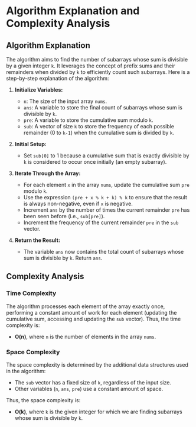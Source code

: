 # Algorithm Explanation and Complexity Analysis

## Algorithm Explanation

The algorithm aims to find the number of subarrays whose sum is divisible by a given integer `k`. It leverages the concept of prefix sums and their remainders when divided by `k` to efficiently count such subarrays. Here is a step-by-step explanation of the algorithm:

1. **Initialize Variables:**
    - `n`: The size of the input array `nums`.
    - `ans`: A variable to store the final count of subarrays whose sum is divisible by `k`.
    - `pre`: A variable to store the cumulative sum modulo `k`.
    - `sub`: A vector of size `k` to store the frequency of each possible remainder (0 to `k-1`) when the cumulative sum is divided by `k`.

2. **Initial Setup:**
    - Set `sub[0]` to 1 because a cumulative sum that is exactly divisible by `k` is considered to occur once initially (an empty subarray).

3. **Iterate Through the Array:**
    - For each element `x` in the array `nums`, update the cumulative sum `pre` modulo `k`.
    - Use the expression `(pre + x % k + k) % k` to ensure that the result is always non-negative, even if `x` is negative.
    - Increment `ans` by the number of times the current remainder `pre` has been seen before (i.e., `sub[pre]`).
    - Increment the frequency of the current remainder `pre` in the `sub` vector.

4. **Return the Result:**
    - The variable `ans` now contains the total count of subarrays whose sum is divisible by `k`. Return `ans`.

## Complexity Analysis

### Time Complexity

The algorithm processes each element of the array exactly once, performing a constant amount of work for each element (updating the cumulative sum, accessing and updating the `sub` vector). Thus, the time complexity is:
- **O(n)**, where `n` is the number of elements in the array `nums`.

### Space Complexity

The space complexity is determined by the additional data structures used in the algorithm:
- The `sub` vector has a fixed size of `k`, regardless of the input size.
- Other variables (`n`, `ans`, `pre`) use a constant amount of space.

Thus, the space complexity is:
- **O(k)**, where `k` is the given integer for which we are finding subarrays whose sum is divisible by `k`.
